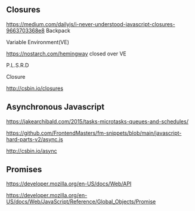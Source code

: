 










## Closures
https://medium.com/dailyjs/i-never-understood-javascript-closures-9663703368e8
Backpack

Variable Environment(VE)

https://nostarch.com/hemingway
closed over VE

P.L.S.R.D

Closure

http://csbin.io/closures

## Asynchronous Javascript

https://jakearchibald.com/2015/tasks-microtasks-queues-and-schedules/


https://github.com/FrontendMasters/fm-snippets/blob/main/javascript-hard-parts-v2/async.js

http://csbin.io/async


## Promises

https://developer.mozilla.org/en-US/docs/Web/API

https://developer.mozilla.org/en-US/docs/Web/JavaScript/Reference/Global_Objects/Promise

